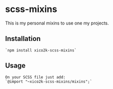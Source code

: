 # scss-mixins

This is my personal mixins to use one my projects.

## Installation

    `npm install xico2k-scss-mixins`

## Usage

    On your SCSS file just add:
    `@import "~xico2k-scss-mixins/mixins";`
